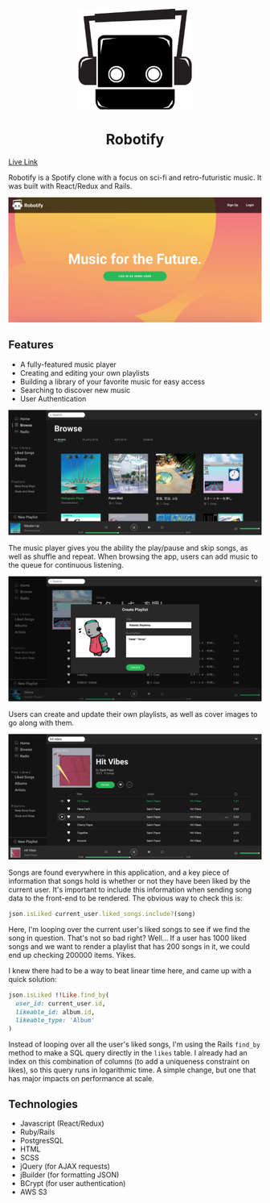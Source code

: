 <p align="center">
  <a href="http://robotifymusic.herokuapp.com/">
    <img height="200px" src="https://github.com/eliraybon/robotify/blob/master/app/assets/images/robotify.png">
  </a>
</p>

# <h1 align="center">Robotify</h1>

[Live Link](http://robotifymusic.herokuapp.com/)

Robotify is a Spotify clone with a focus on sci-fi and retro-futuristic music. It was built with React/Redux and Rails. 

<p align="center">
  <img src="https://github.com/eliraybon/robotify/blob/master/app/assets/images/splash.png">
</p>

## Features
-  A fully-featured music player
-  Creating and editing your own playlists 
-  Building a library of your favorite music for easy access 
-  Searching to discover new music 
-  User Authentication

<p align="center">
  <img src="https://github.com/eliraybon/robotify/blob/master/app/assets/images/browse.png">
</p>

The music player gives you the ability the play/pause and skip songs, as well as shuffle and repeat. When browsing the app, users can add music to the queue for continuous listening. 

<p align="center">
  <img src="https://github.com/eliraybon/robotify/blob/master/app/assets/images/playlist.png">
</p>

Users can create and update their own playlists, as well as cover images to go along with them. 


<p align="center">
  <img src="https://github.com/eliraybon/robotify/blob/master/app/assets/images/album.png">
</p>


Songs are found everywhere in this application, and a key piece of information that songs hold is whether or not they have been liked by the current user. It's important to include this information when sending song data to the front-end to be rendered. The obvious way to check this is:

```ruby
json.isLiked current_user.liked_songs.include?(song)
```

Here, I'm looping over the current user's liked songs to see if we find the song in question. That's not so bad right? Well... If a user has 1000 liked songs and we want to render a playlist that has 200 songs in it, we could end up checking 200000 items. Yikes. 

I knew there had to be a way to beat linear time here, and came up with a quick solution: 

```ruby 
json.isLiked !!Like.find_by(
  user_id: current_user.id,
  likeable_id: album.id,
  likeable_type: 'Album'
)
```

Instead of looping over all the user's liked songs, I'm using the Rails ```find_by``` method to make a SQL query directly in the ```likes``` table. I already had an index on this combination of columns (to add a uniqueness constraint on likes), so this query runs in logarithmic time. A simple change, but one that has major impacts on performance at scale.


## Technologies 
-  Javascript (React/Redux)
-  Ruby/Rails
-  PostgresSQL
-  HTML
-  SCSS
-  jQuery (for AJAX requests)
-  jBuilder (for formatting JSON)
-  BCrypt (for user authentication)
-  AWS S3

